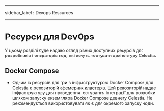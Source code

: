 - - -
sidebar_label : Devops Resources
- - -

# Ресурси для DevOps

У цьому розділі буде надано огляд різних доступних ресурсів для розробників і операторів нод, які хочуть тестувати архітектуру Celestia.

## Docker Compose

* Одним із ресурсів для гри з інфраструктурою Docker Compose для Celestia є репозиторій [ефемерних кластерів](https://github.com/celestiaorg/ephemeral-cluster). Цей репозиторій надає інфраструктуру для проведення тестування інтеграції для розробки шляхом запуску екземпляра Docker Compose девнету Celestia. Не рекомендується використовувати як є для окремого запуску ноди.
